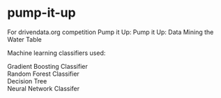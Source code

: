 # pump-it-up
For drivendata.org competition Pump it Up: Pump it Up: Data Mining the Water Table   


Machine learning classifiers used:

Gradient Boosting Classifier  
Random Forest Classifier  
Decision Tree  
Neural Network Classifer  
